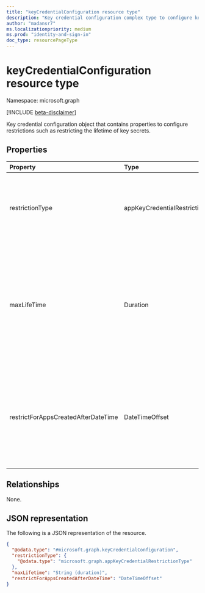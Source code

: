 ```yaml
---
title: "keyCredentialConfiguration resource type"
description: "Key credential configuration complex type to configure key credential restriction, maxLifetime, and enforcement date"
author: "madansr7"
ms.localizationpriority: medium
ms.prod: "identity-and-sign-in"
doc_type: resourcePageType
---
```


# keyCredentialConfiguration resource type

Namespace: microsoft.graph

[!INCLUDE [beta-disclaimer](../../includes/beta-disclaimer.md)]

Key credential configuration object that contains properties to configure restrictions such as restricting the lifetime of key secrets.

## Properties

| Property                            | Type                                                                               | Description                                                                                                                                                                                                                                                                                   |
| :---------------------------------- | :--------------------------------------------------------------------------------- | :-------------------------------------------------------------------------------------------------------------------------------------------------------------------------------------------------------------------------------------------------------------------------------------------- |
| restrictionType                     | appKeyCredentialRestrictionType | The type of restriction being applied. Possible values are `asymmetricKeyLifetime`, `unknownFutureValue`. Each value of restrictionType can be used only once per policy.                                                                                                                        |
| maxLifeTime                         | Duration                                                                           |Value that can be used as the maximum duration in days, hours, minutes, or seconds from the date of key creation, for which the key is valid. For example, `P4DT12H30M5S` represents a duration of four days, twelve hours, thirty minutes, and five seconds. This property is required when **restrictionType** is set to `keyLifetime`. |
| restrictForAppsCreatedAfterDateTime | DateTimeOffset                                                                     | Timestamp when the policy is enforced for all apps created on or after the specified date. For existing applications, the enforcement date would be back dated. To apply to all applications regardless of their creation date, this property would be `null`. Nullable. |

## Relationships

None.

## JSON representation

The following is a JSON representation of the resource.

<!-- {
  "blockType": "resource",
  "@odata.type": "microsoft.graph.keyCredentialConfiguration"
}
-->

```json
{
  "@odata.type": "#microsoft.graph.keyCredentialConfiguration",
  "restrictionType": {
    "@odata.type": "microsoft.graph.appKeyCredentialRestrictionType"
  },
  "maxLifetime": "String (duration)",
  "restrictForAppsCreatedAfterDateTime": "DateTimeOffset"
}
```
